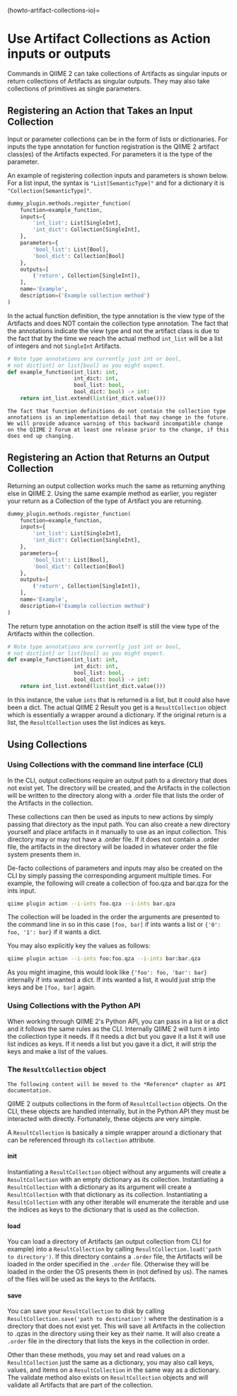 (howto-artifact-collections-io)=
# Use Artifact Collections as Action inputs or outputs

Commands in QIIME 2 can take collections of Artifacts as singular inputs or return collections of Artifacts as singular outputs.
They may also take collections of primitives as single parameters.

## Registering an Action that Takes an Input Collection

Input or parameter collections can be in the form of lists or dictionaries.
For inputs the type annotation for function registration is the QIIME 2 artifact class(es) of the Artifacts expected.
For parameters it is the type of the parameter.

An example of registering collection inputs and parameters is shown below.
For a list input, the syntax is `"List[SemanticType]"` and for a dictionary it is `"Collection[SemanticType]"`.

```python
dummy_plugin.methods.register_function(
    function=example_function,
    inputs={
        'int_list': List[SingleInt],
        'int_dict': Collection[SingleInt],
    },
    parameters={
        'bool_list': List[Bool],
        'bool_dict': Collection[Bool]
    },
    outputs=[
        ('return', Collection[SingleInt]),
    ],
    name='Example',
    description=('Example collection method')
)
```

In the actual function definition, the type annotation is the view type of the Artifacts and does NOT contain the collection type annotation.
The fact that the annotations indicate the view type and not the artifact class is due to the fact that by the time we reach the actual method `int_list` will be a list of integers and not `SingleInt` Artifacts.

```python
# Note type annotations are currently just int or bool,
# not dict[int] or list[bool] as you might expect.
def example_function(int_list: int,
                     int_dict: int,
                     bool_list: bool,
                     bool_dict: bool) -> int:
    return int_list.extend(list(int_dict.value()))
```

```{warning}
The fact that function definitions do not contain the collection type annotations is an implementation detail that may change in the future.
We will provide advance warning of this backward incompatible change on the QIIME 2 Forum at least one release prior to the change, if this does end up changing.
```

## Registering an Action that Returns an Output Collection

Returning an output collection works much the same as returning anything else in QIIME 2.
Using the same example method as earlier, you register your return as a Collection of the type of Artifact you are returning.

```python
dummy_plugin.methods.register_function(
    function=example_function,
    inputs={
        'int_list': List[SingleInt],
        'int_dict': Collection[SingleInt],
    },
    parameters={
        'bool_list': List[Bool],
        'bool_dict': Collection[Bool]
    },
    outputs=[
        ('return', Collection[SingleInt]),
    ],
    name='Example',
    description=('Example collection method')
)
```

The return type annotation on the action itself is still the view type of the Artifacts within the collection.

```python
# Note type annotations are currently just int or bool,
# not dict[int] or list[bool] as you might expect.
def example_function(int_list: int,
                     int_dict: int,
                     bool_list: bool,
                     bool_dict: bool) -> int:
    return int_list.extend(list(int_dict.value()))
```

In this instance, the value `ints` that is returned is a list, but it could also have been a dict.
The actual QIIME 2 Result you get is a `ResultCollection` object which is essentially a wrapper around a dictionary.
If the original return is a list, the `ResultCollection` uses the list indices as keys.

## Using Collections

### Using Collections with the command line interface (CLI)

In the CLI, output collections require an output path to a directory that does not exist yet.
The directory will be created, and the Artifacts in the collection will be written to the directory along with a .order file that lists the order of the Artifacts in the collection.

These collections can then be used as inputs to new actions by simply passing that directory as the input path.
You can also create a new directory yourself and place artifacts in it manually to use as an input collection.
This directory may or may not have a .order file.
If it does not contain a .order file, the artifacts in the directory will be loaded in whatever order the file system presents them in.

De-facto collections of parameters and inputs may also be created on the CLI by simply passing the corresponding argument multiple times.
For example, the following will create a collection of foo.qza and bar.qza for the ints input.

```bash
qiime plugin action --i-ints foo.qza --i-ints bar.qza
```

The collection will be loaded in the order the arguments are presented to the command line in so in this case `[foo, bar]` if ints wants a list or `{'0': foo, '1': bar}` if it wants a dict.

You may also explicitly key the values as follows:

```bash
qiime plugin action --i-ints foo:foo.qza --i-ints bar:bar.qza
```

As you might imagine, this would look like `{'foo': foo, 'bar': bar}` internally if ints wanted a dict.
If ints wanted a list, it would just strip the keys and be `[foo, bar]` again.

### Using Collections with the Python API

When working through QIIME 2's Python API, you can pass in a list or a dict and it follows the same rules as the CLI.
Internally QIIME 2 will turn it into the collection type it needs.
If it needs a dict but you gave it a list it will use list indices as keys.
If it needs a list but you gave it a dict, it will strip the keys and make a list of the values.

### The `ResultCollection` object

```{note}
The following content will be moved to the *Reference* chapter as API documentation.
```

QIIME 2 outputs collections in the form of `ResultCollection` objects.
On the CLI, these objects are handled internally, but in the Python API they must be interacted with directly.
Fortunately, these objects are very simple.

A `ResultCollection` is basically a simple wrapper around a dictionary that can be referenced through its `collection` attribute.

#### __init__
Instantiating a `ResultCollection` object without any arguments will create a `ResultCollection` with an empty dictionary as its collection.
Instantiating a `ResultCollection` with a dictionary as its argument will create a `ResultCollection` with that dictionary as its collection.
Instantiating a `ResultCollection` with any other iterable will enumerate the iterable and use the indices as keys to the dictionary that is used as the collection.

#### load
You can load a directory of Artifacts (an output collection from CLI for example) into a `ResultCollection` by calling `ResultCollection.load('path to directory')`.
If this directory contains a `.order` file, the Artifacts will be loaded in the order specified in the `.order` file.
Otherwise they will be loaded in the order the OS presents them in (not defined by us).
The names of the files will be used as the keys to the Artifacts.

#### save
You can save your `ResultCollection` to disk by calling `ResultCollection.save('path to destination')` where the destination is a directory that does not exist yet.
This will save all Artifacts in the collection to .qzas in the directory using their key as their name.
It will also create a `.order` file in the directory that lists the keys in the collection in order.

Other than these methods, you may set and read values on a `ResultCollection` just the same as a dictionary, you may also call keys, values, and items on a `ResultCollection` in the same way as a dictionary.
The validate method also exists on `ResultCollection` objects and will validate all Artifacts that are part of the collection.
